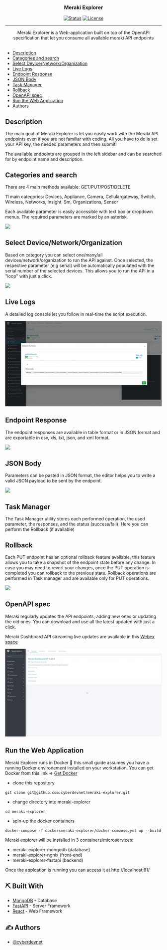 <h3 align="center">Meraki Explorer</h3>

<div align="center">

[![Status](https://img.shields.io/badge/status-active-success.svg)]()
[![License](https://img.shields.io/badge/license-MIT-blue.svg)](LICENSE.md)

</div>

---

<p align="center">
Meraki Explorer is a Web-application built on top of the OpenAPI specification that let you consume all available meraki API endpoints 
    <br>
    <br>
</p>

- [Description](#description)
- [Categories and search](#categories)
- [Select Device/Network/Organization](#select)
- [Live Logs](#live_logs)
- [Endpoint Response](#response)
- [JSON Body](#json_body)
- [Task Manager](#task_manager)
- [Rollback](#rollback)
- [OpenAPI spec](#openapi_spec)
- [Run the Web Application](#how_to_run)
- [Authors](#authors)

## Description <a name = "description"></a>

The main goal of Meraki Explorer is let you easily work with the Meraki API endpoints even if you are not familiar with coding.
All you have to do is set your API key, the needed parameters and then submit!

The available endpoints are grouped in the left sidebar and can be searched for by endpoint name and description.

## Categories and search <a name = "categories"></a>

There are 4 main methods available:
GET/PUT/POST/DELETE

11 main categories:
Devices, Appliance, Camera, Cellulargateway, Switch, Wireless, Networks, Insight, Sm, Organizations, Sensor

Each available parameter is easily accessible with text box or dropdown menus. The required parameters are marked by an asterisk.

![](gif/search.gif)

## Select Device/Network/Organization <a name = "select"></a>

Based on category you can select one/many/all devices/network/organization to run the API against. Once selected, the respective parameter (e.g serial) will be automatically populated with the serial number of the selected devices. This allows you to run the API in a "loop" with just a click.

![](gif/selectingdevices.gif)

## Live Logs <a name = "live_logs"></a>

A detailed log console let you follow in real-time the script execution.

![](gif/live_logs.gif)

## Endpoint Response <a name = "response"></a>

The endpoint responses are available in table format or in JSON format and are exportable in csv, xls, txt, json, and xml format.

![](gif/get_network_response.gif)

## JSON Body <a name = "json_body"></a>

Parameters can be pasted in JSON format, the editor helps you to write a valid JSON payload to be sent by the endpoint.

![](gif/json_body.gif)

## Task Manager <a name="task_manager"></a>

The Task Manager utility stores each performed operation, the used parameter, the responses, and the status (success/fail). Here you can perform the Rollback (if available)

## Rollback <a name="rollback"></a>

Each PUT endpoint has an optional rollback feature available, this feature allows you to take a snapshot of the endpoint state before any change. In case you may need to revert your changes, once the PUT operation is completed you can rollback to the previous state.
Rollback operations are performed in Task manager and are available only for PUT operations.

![](gif/rollback.gif)

## OpenAPI spec <a name="openapi_spec"></a>

Meraki regularly updates the API endpoints, adding new ones or updating the old ones. You can download and use all the latest updated with just a click.

Meraki Dashboard API streaming live updates are available in this [Webex space](webexteams://im?space=bb5936e0-1b5f-11e9-a888-03e755b2f761)

![](gif/openAPI_update.gif)

## Run the Web Application <a name="how_to_run"></a>

Meraki Explorer runs in Docker 🐳 this small guide assumes you have a running Docker environement installed on your workstation. You can get Docker from this link => [Get Docker](https://docs.docker.com/get-docker/)

- clone this repository

```
git clone git@github.com:cyberdevnet/meraki-explorer.git
```

- change directory into meraki-explorer

```
cd meraki-explorer
```

- spin-up the docker containers

```
docker-compose -f dockersmeraki-explorer/docker-compose.yml up --build
```

Meraki explorer will be installed in 3 containers/microservices:

- meraki-explorer-mongodb (database)
- meraki-explorer-ngnix (front-end)
- meraki-explorer-fastapi (backend)

Once the applcation is running you can access it at http://localhost:81/

## ⛏️ Built With <a name = "tech_stack"></a>

- [MongoDB](https://www.mongodb.com/) - Database
- [FastAPI](https://fastapi.tiangolo.com/) - Server Framework
- [React](https://reactjs.org) - Web Framework

## ✍️ Authors <a name = "authors"></a>

- [@cyberdevnet](https://github.com/cyberdevnet)
